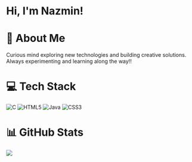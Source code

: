 # Hi, I'm Nazmin!

# 💫 About Me
Curious mind exploring new technologies and building creative solutions. <br>Always experimenting and learning along the way!!<br>


# 💻 Tech Stack
![C](https://img.shields.io/badge/c-%2300599C.svg?style=flat-square&logo=c&logoColor=white) ![HTML5](https://img.shields.io/badge/html5-%23E34F26.svg?style=flat-square&logo=html5&logoColor=white) ![Java](https://img.shields.io/badge/java-%23ED8B00.svg?style=flat-square&logo=openjdk&logoColor=white) ![CSS3](https://img.shields.io/badge/css3-%231572B6.svg?style=flat-square&logo=css3&logoColor=white)
# 📊 GitHub Stats
<!--![](https://github-readme-stats.vercel.app/api?username=Nazmin-Babubaker&theme=dark&hide_border=true&include_all_commits=false&count_private=false)<br/>-->
![](https://github-readme-streak-stats.herokuapp.com/?user=Nazmin-Babubaker&theme=dark&hide_border=true)<br/>
<!--![](https://github-readme-stats.vercel.app/api/top-langs/?username=Nazmin-Babubaker&theme=dark&hide_border=true&include_all_commits=false&count_private=false&layout=compact)

---
[![](https://visitcount.itsvg.in/api?id=Nazmin-Babubaker&icon=0&color=0)](https://visitcount.itsvg.in)

<!-- Proudly created with GPRM ( https://gprm.itsvg.in ) -->
